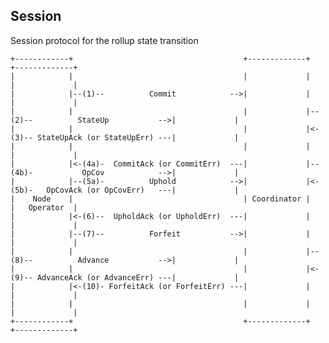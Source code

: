 ## Session
Session protocol for the rollup state transition

    +------------+                                      +-------------+                                      +-------------+ 
    |            |                                      |             |                                      |             |
    |            |--(1)--          Commit            -->|             |                                      |             |
    |            |                                      |             |--(2)--          StateUp           -->|             |
    |            |                                      |             |<-(3)-- StateUpAck (or StateUpErr) ---|             | 
    |            |                                      |             |                                      |             |
    |            |<-(4a)-  CommitAck (or CommitErr)  ---|             |--(4b)-           OpCov            -->|             |
    |            |--(5a)-          Uphold            -->|             |<-(5b)-   OpCovAck (or OpCovErr)   ---|             |
    |    Node    |                                      | Coordinator |                                      |   Operator  |
    |            |<-(6)--  UpholdAck (or UpholdErr)  ---|             |                                      |             |
    |            |--(7)--          Forfeit           -->|             |                                      |             |
    |            |                                      |             |--(8)--          Advance           -->|             |
    |            |                                      |             |<-(9)-- AdvanceAck (or AdvanceErr) ---|             | 
    |            |<-(10)- ForfeitAck (or ForfeitErr) ---|             |                                      |             |
    |            |                                      |             |                                      |             |
    +------------+                                      +-------------+                                      +-------------+ 